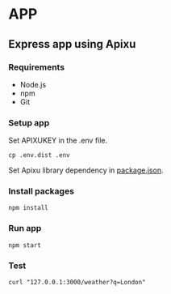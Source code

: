 # APP

## Express app using Apixu

### Requirements
* Node.js
* npm
* Git

### Setup app

Set APIXUKEY in the .env file.
```
cp .env.dist .env
```

Set Apixu library dependency in [package.json](./package.json).

### Install packages
```
npm install
```

### Run app
```
npm start
```

### Test
```
curl "127.0.0.1:3000/weather?q=London"
```
